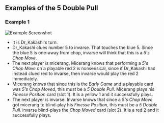 ## Examples of the 5 Double Pull

### Example 1

![Example Screenshot](https://raw.githubusercontent.com/Zamiell/hanabi-conventions/master/img/examples/5_double_pull.png)

* It is Dr_Kakashi's turn.
* Dr_Kakashi clues number 5 to invarse. That touches the blue 5. Since the blue 5 is one-away from chop, invarse will think that this is a *5's Chop Move*.
* The next player is micerang. Micerang knows that performing a *5's Chop Move* on a playable red 2 is nonsensical, since if Dr_Kakashi had instead clued red to invarse, then invarse would play the red 2 immediately.
* Micerang knows that since this is the *Early Game* and a playable card was *5's Chop Moved*, this must be a *5 Double Pull*. Micerang plays his *Finesse Position* card (slot 1). It is a yellow 1 and it successfully plays.
* The next player is invarse. Invarse knows that since a *5's Chop Move* got micerang to blind-play his *Finesse Position*, this must be a *5 Double Pull*. invarse blind-plays the *Chop Moved* card (slot 2). It is a red 2 and it successfully plays.
